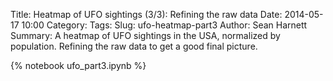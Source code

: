 Title: Heatmap of UFO sightings (3/3): Refining the raw data
Date: 2014-05-17 10:00
Category: 
Tags: 
Slug: ufo-heatmap-part3
Author: Sean Harnett
Summary: A heatmap of UFO sightings in the USA, normalized by population. Refining the raw data to get a good final picture.

{% notebook ufo_part3.ipynb %}
